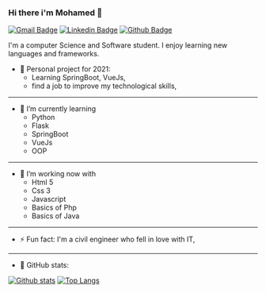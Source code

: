 ### Hi there i'm Mohamed 👋

[![Gmail Badge](https://img.shields.io/badge/-yahyanimohamed92@gmail.com-c14438?style=flat&logo=Gmail&logoColor=white&link=mailto:yahyanimohamed92@gmail.com)](mailto:yahyanimohamed92@gmail.com) 
[![Linkedin Badge](https://img.shields.io/badge/-yahyanimed-0072b1?style=flat&logo=Linkedin&logoColor=white&link=https://www.linkedin.com/in/yahyanimed/)](https://www.linkedin.com/in/yahyani-med/) [![Github Badge](https://img.shields.io/badge/-myahyani-grey?style=flat&logo=github&logoColor=white&link=https://github.com/myahyani/)](https://www.github.com/myahyani/)


I'm a computer Science and Software student. I enjoy learning new languages and frameworks.

- 🔭 Personal project for 2021: 
   + Learning SpringBoot, VueJs,
   + find a job to improve my technological skills,
---
- 🌱 I’m currently learning 
    + Python
    + Flask
    + SpringBoot
    + VueJs
    + OOP
---
- 🤔 I’m working now with
    + Html 5
    + Css 3
    + Javascript
    + Basics of Php
    + Basics of Java
---
- ⚡ Fun fact: I'm a civil engineer who fell in love with IT,
---
+ 🤔 GitHub stats:

[![Github stats](https://github-readme-stats.vercel.app/api?username=myahyani&show_icons=true&include_all_commits=true)](https://github.com/myahyani/github-readme-stats)
[![Top Langs](https://github-readme-stats.vercel.app/api/top-langs/?username=myahyani&layout=compact)](https://github.com/myahyani/github-readme-stats)
